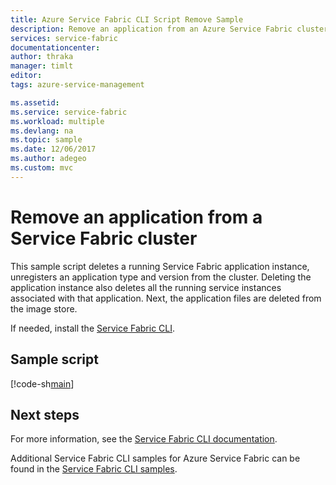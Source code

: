 ```yaml
---
title: Azure Service Fabric CLI Script Remove Sample
description: Remove an application from an Azure Service Fabric cluster using the Azure Service Fabric CLI
services: service-fabric
documentationcenter: 
author: thraka
manager: timlt
editor: 
tags: azure-service-management

ms.assetid: 
ms.service: service-fabric
ms.workload: multiple
ms.devlang: na
ms.topic: sample
ms.date: 12/06/2017
ms.author: adegeo
ms.custom: mvc
---
```


# Remove an application from a Service Fabric cluster

This sample script deletes a running Service Fabric application instance, unregisters an application type and version from the cluster.  Deleting the application instance also deletes all the running service instances associated with that application. Next, the application files are deleted from the image store. 

If needed, install the [Service Fabric CLI](../service-fabric-cli.md).

## Sample script

[!code-sh[main](../../../cli_scripts/service-fabric/remove-application/remove-application.sh "Remove an application from a cluster")]

## Next steps

For more information, see the [Service Fabric CLI documentation](../service-fabric-cli.md).

Additional Service Fabric CLI samples for Azure Service Fabric can be found in the [Service Fabric CLI samples](../samples-cli.md).
